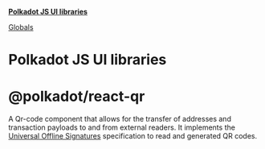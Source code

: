 **[Polkadot JS UI libraries](README.md)**

[Globals](globals.md)

# Polkadot JS UI libraries

# @polkadot/react-qr

A Qr-code component that allows for the transfer of addresses and transaction payloads to and from external readers. It implements the [Universal Offline Signatures](https://github.com/maciejhirsz/uos) specification to read and generated QR codes.